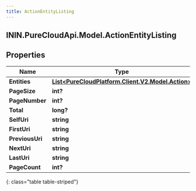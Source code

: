 ```yaml
---
title: ActionEntityListing
---
```

## ININ.PureCloudApi.Model.ActionEntityListing

## Properties

|Name | Type | Description | Notes|
|------------ | ------------- | ------------- | -------------|
| **Entities** | [**List&lt;PureCloudPlatform.Client.V2.Model.Action&gt;**](Action.html) |  | [optional] |
| **PageSize** | **int?** |  | [optional] |
| **PageNumber** | **int?** |  | [optional] |
| **Total** | **long?** |  | [optional] |
| **SelfUri** | **string** |  | [optional] |
| **FirstUri** | **string** |  | [optional] |
| **PreviousUri** | **string** |  | [optional] |
| **NextUri** | **string** |  | [optional] |
| **LastUri** | **string** |  | [optional] |
| **PageCount** | **int?** |  | [optional] |
{: class="table table-striped"}


